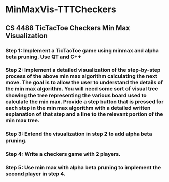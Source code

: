 # MinMaxVis-TTTCheckers
## CS 4488 TicTacToe Checkers Min Max Visualization

### Step 1: Implement a TicTacToe game using minmax and alpha beta pruning. Use QT and C++

### Step 2: Implement a detailed visualization of the step-by-step process of the above min max algorithm calculating the next move. The goal is to allow the user to understand the details of the min max algorithm. You will need some sort of visual tree showing the tree representing the various board used to calculate the min max. Provide a step button that is pressed for each step in the min max algorithm with a detailed written explanation of that step and a line to the relevant portion of the min max tree.

### Step 3: Extend the visualization in step 2 to add alpha beta pruning.

### Step 4: Write a checkers game with 2 players.

### Step 5: Use min max with alpha beta pruning to implement the second player in step 4.
